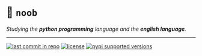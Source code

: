 # :duck: `noob`
_Studying the **python programming** language and the **english language**._

---

[![last commit in repo](https://img.shields.io/github/last-commit/victor2f/noob.svg)](https://github.com/victor2f/noob)
[![license](https://img.shields.io/github/license/victor2f/noob.svg)](https://github.com/victor2f/noob)
[![pypi supported versions](https://img.shields.io/pypi/pyversions/noob.svg)](https://github.com/victor2f/noob)
